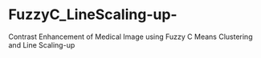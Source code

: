 # FuzzyC_LineScaling-up-
Contrast Enhancement of Medical Image using Fuzzy C Means Clustering and Line Scaling-up 
